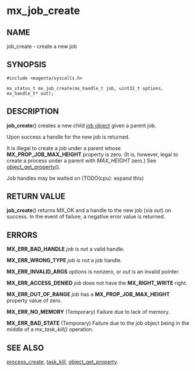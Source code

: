 # mx_job_create

## NAME

job_create - create a new job

## SYNOPSIS

```
#include <magenta/syscalls.h>

mx_status_t mx_job_create(mx_handle_t job, uint32_t options, mx_handle_t* out);

```

## DESCRIPTION

**job_create**() creates a new child [job object](../objects/job.md) given a
parent job.

Upon success a handle for the new job is returned.

It is illegal to create a job under a parent whose **MX_PROP_JOB_MAX_HEIGHT**
property is zero. (It is, however, legal to create a process under a parent with
*MAX_HEIGHT* zero.) See [object_get_property()](object_get_property.md).

Job handles may be waited on (TODO(cpu): expand this)

## RETURN VALUE

**job_create**() returns MX_OK and a handle to the new job
(via *out*) on success.  In the event of failure, a negative error value
is returned.

## ERRORS

**MX_ERR_BAD_HANDLE**  *job* is not a valid handle.

**MX_ERR_WRONG_TYPE**  *job* is not a job handle.

**MX_ERR_INVALID_ARGS**  *options* is nonzero, or *out* is an invalid pointer.

**MX_ERR_ACCESS_DENIED**  *job* does not have the **MX_RIGHT_WRITE** right.

**MX_ERR_OUT_OF_RANGE**  *job* has a **MX_PROP_JOB_MAX_HEIGHT** property value
of zero.

**MX_ERR_NO_MEMORY**  (Temporary) Failure due to lack of memory.

**MX_ERR_BAD_STATE**  (Temporary) Failure due to the job object being in the
middle of a *mx_task_kill()* operation.

## SEE ALSO

[process_create](process_create.md),
[task_kill](task_kill.md),
[object_get_property](object_get_property.md).
